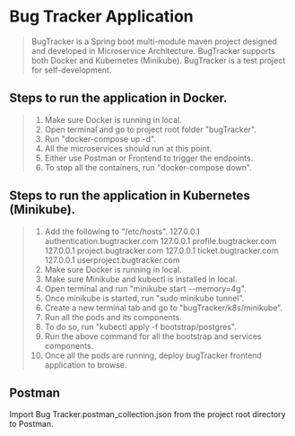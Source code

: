 # Bug Tracker Application

> BugTracker is a Spring boot multi-module maven project designed and developed in Microservice Architecture.
> BugTracker supports both Docker and Kubernetes (Minikube).
> BugTracker is a test project for self-development.

## Steps to run the application in Docker.

> 1. Make sure Docker is running in local.
> 2. Open terminal and go to project root folder "bugTracker".
> 3. Run "docker-compose up -d".
> 4. All the microservices should run at this point.
> 5. Either use Postman or Frontend to trigger the endpoints.
> 6. To stop all the containers, run "docker-compose down".

## Steps to run the application in Kubernetes (Minikube). 

> 1. Add the following to "/etc/hosts".
   127.0.0.1	authentication.bugtracker.com
   127.0.0.1	profile.bugtracker.com
   127.0.0.1	project.bugtracker.com
   127.0.0.1	ticket.bugtracker.com
   127.0.0.1	userproject.bugtracker.com
> 2. Make sure Docker is running in local.
> 3. Make sure Minikube and kubectl is installed in local.
> 4. Open terminal and run "minikube start --memory=4g".
> 5. Once minikube is started, run "sudo minikube tunnel".
> 6. Create a new terminal tab and go to "bugTracker/k8s/minikube".
> 7. Run all the pods and its components.
> 8. To do so, run "kubectl apply -f bootstrap/postgres".
> 9. Run the above command for all the bootstrap and services components.
> 10. Once all the pods are running, deploy bugTracker frontend application to browse. 

## Postman 

Import Bug Tracker.postman_collection.json from the project root directory to Postman.